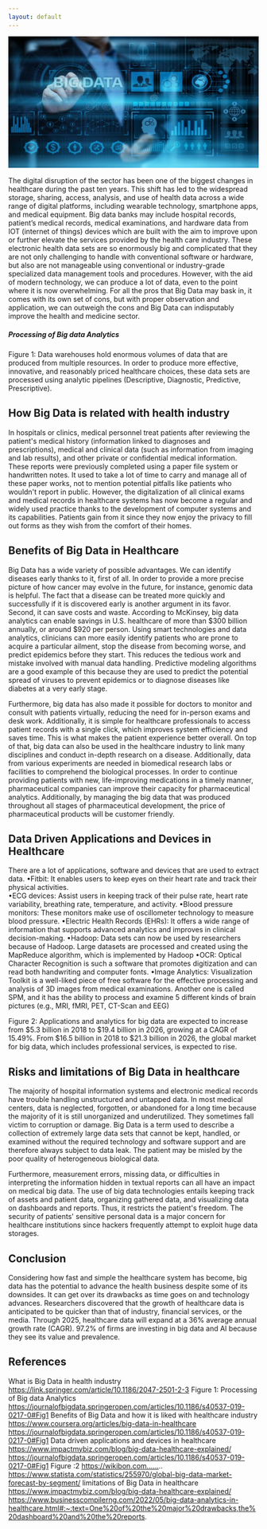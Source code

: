 ```yaml
---
layout: default
---
```


![Branching](./Assets/hero-big-data.jpg)

The digital disruption of the sector has been one of the biggest changes in healthcare during the past ten years. This shift has led to the widespread storage, sharing, access, analysis, and use of health data across a wide range of digital platforms, including wearable technology, smartphone apps, and medical equipment. Big data banks may include hospital records, patient’s medical records, medical examinations, and hardware data from IOT (internet of things) devices which are built with the aim to improve upon or further elevate the services provided by the health care industry. These electronic health data sets are so enormously big and complicated that they are not only challenging to handle with conventional software or hardware, but also are not manageable using conventional or industry-grade specialized data management tools and procedures. However, with the aid of modern technology, we can produce a lot of data, even to the point where it is now overwhelming. For all the pros that Big Data may bask in, it comes with its own set of cons, but with proper observation and application, we can outweigh the cons and Big Data can indisputably improve the health and medicine sector.

##### Processing of Big data Analytics
Figure 1: Data warehouses hold enormous volumes of data that are produced from multiple resources. In order to produce more effective, innovative, and reasonably priced healthcare choices, these data sets are processed using analytic pipelines (Descriptive, Diagnostic, Predictive, Prescriptive).

## How Big Data is related with health industry
In hospitals or clinics, medical personnel treat patients after reviewing the patient's medical history (information linked to diagnoses and prescriptions), medical and clinical data (such as information from imaging and lab results), and other private or confidential medical information. These reports were previously completed using a paper file system or handwritten notes. It used to take a lot of time to carry and manage all of these paper works, not to mention potential pitfalls like patients who wouldn't report in public. However, the digitalization of all clinical exams and medical records in healthcare systems has now become a regular and widely used practice thanks to the development of computer systems and its capabilities. Patients gain from it since they now enjoy the privacy to fill out forms as they wish from the comfort of their homes.


## Benefits of Big Data in Healthcare
 
Big Data has a wide variety of possible advantages. We can identify diseases early thanks to it, first of all. In order to provide a more precise picture of how cancer may evolve in the future, for instance, genomic data is helpful. The fact that a disease can be treated more quickly and successfully if it is discovered early is another argument in its favor. Second, it can save costs and waste. According to McKinsey, big data analytics can enable savings in U.S. healthcare of more than $300 billion annually, or around $920 per person. Using smart technologies and data analytics, clinicians can more easily identify patients who are prone to acquire a particular ailment, stop the disease from becoming worse, and predict epidemics before they start. This reduces the tedious work and mistake involved with manual data handling. Predictive modeling algorithms are a good example of this because they are used to predict the potential spread of viruses to prevent epidemics or to diagnose diseases like diabetes at a very early stage. 

Furthermore, big data has also made it possible for doctors to monitor and consult with patients virtually, reducing the need for in-person exams and desk work. Additionally, it is simple for healthcare professionals to access patient records with a single click, which improves system efficiency and saves time. This is what makes the patient experience better overall. On top of that, big data can also be used in the healthcare industry to link many disciplines and conduct in-depth research on a disease. Additionally, data from various experiments are needed in biomedical research labs or facilities to comprehend the biological processes. In order to continue providing patients with new, life-improving medications in a timely manner, pharmaceutical companies can improve their capacity for pharmaceutical analytics. Additionally, by managing the big data that was produced throughout all stages of pharmaceutical development, the price of pharmaceutical products will be customer friendly.

## Data Driven Applications and Devices in Healthcare
There are a lot of applications, software and devices that are used to extract data.
•Fitbit: It enables users to keep eyes on their heart rate and track their physical activities.  
•ECG devices: Assist users in keeping track of their pulse rate, heart rate variability, breathing rate, temperature, and activity.
•Blood pressure monitors: These monitors make use of oscillometer technology to measure blood pressure.
•Electric Health Records (EHRs): It offers a wide range of information that supports advanced analytics and improves in clinical decision-making.
•Hadoop: Data sets can now be used by researchers because of Hadoop. Large datasets are processed and created using the MapReduce algorithm, which is implemented by Hadoop
•OCR:  Optical Character Recognition is such a software that promotes digitization and can read both handwriting and computer fonts.
•Image Analytics: Visualization Toolkit is a well-liked piece of free software for the effective processing and analysis of 3D images from medical examinations. Another one is called SPM, and it has the ability to process and examine 5 different kinds of brain pictures (e.g., MRI, fMRI, PET, CT-Scan and EEG)
 
Figure 2: Applications and analytics for big data are expected to increase from $5.3 billion in 2018 to $19.4 billion in 2026, growing at a CAGR of 15.49%. From $16.5 billion in 2018 to $21.3 billion in 2026, the global market for big data, which includes professional services, is expected to rise.

## Risks and limitations of Big Data in healthcare
The majority of hospital information systems and electronic medical records have trouble handling unstructured and untapped data. In most medical centers, data is neglected, forgotten, or abandoned for a long time because the majority of it is still unorganized and underutilized. They sometimes fall victim to corruption or damage. Big Data is a term used to describe a collection of extremely large data sets that cannot be kept, handled, or examined without the required technology and software support and are therefore always subject to data leak. The patient may be misled by the poor quality of heterogeneous biological data. 

Furthermore, measurement errors, missing data, or difficulties in interpreting the information hidden in textual reports can all have an impact on medical big data. The use of big data technologies entails keeping track of assets and patient data, organizing gathered data, and visualizing data on dashboards and reports. Thus, it restricts the patient's freedom. The security of patients' sensitive personal data is a major concern for healthcare institutions since hackers frequently attempt to exploit huge data storages.

## Conclusion
Considering how fast and simple the healthcare system has become, big data has the potential to advance the health business despite some of its downsides. It can get over its drawbacks as time goes on and technology advances. Researchers discovered that the growth of healthcare data is anticipated to be quicker than that of industry, financial services, or the media. Through 2025, healthcare data will expand at a 36% average annual growth rate (CAGR). 97.2% of firms are investing in big data and AI because they see its value and prevalence.




## References
What is Big Data in health industry https://link.springer.com/article/10.1186/2047-2501-2-3
Figure 1: Processing of Big data Analytics https://journalofbigdata.springeropen.com/articles/10.1186/s40537-019-0217-0#Fig1
Benefits of Big Data and how it is liked with healthcare industry https://www.coursera.org/articles/big-data-in-healthcare
https://journalofbigdata.springeropen.com/articles/10.1186/s40537-019-0217-0#Fig1
Data driven applications and devices in healthcare https://www.impactmybiz.com/blog/big-data-healthcare-explained/
https://journalofbigdata.springeropen.com/articles/10.1186/s40537-019-0217-0#Fig1
Figure :2 https://wikibon.com……..
https://www.statista.com/statistics/255970/global-big-data-market-forecast-by-segment/
limitations of Big Data in healthcare https://www.impactmybiz.com/blog/big-data-healthcare-explained/
https://www.businesscompilerng.com/2022/05/big-data-analytics-in-healthcare.html#:~:text=One%20of%20the%20major%20drawbacks,the%20dashboard%20and%20the%20reports.









